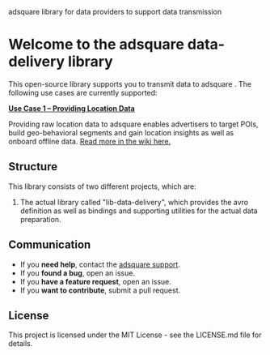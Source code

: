 adsquare library for data providers to support data transmission

# Welcome to the adsquare data-delivery library

This open-source library supports you to transmit data to adsquare . The following use cases are currently supported:


**[Use Case 1 – Providing Location Data](https://github.com/adsquare/data-delivery/wiki/Use-Case-1-%E2%80%93-Providing-Location-Data)**

Providing raw location data to adsquare enables advertisers to target POIs, build geo-behavioral segments and gain location insights as well as onboard offline data. 
[Read more in the wiki here.](https://github.com/adsquare/data-delivery/wiki/Use-Case-1-%E2%80%93-Providing-Location-Data)


## Structure

This library consists of two different projects, which are:

1. The actual library called "lib-data-delivery", which provides the avro definition as well as bindings and supporting utilities for the actual data preparation.

## Communication

- If you **need help**, contact the [adsquare support](mailto:support@adsquare.com).
- If you **found a bug**, open an issue.
- If you **have a feature request**, open an issue.
- If you **want to contribute**, submit a pull request.

## License

This project is licensed under the MIT License - see the LICENSE.md file for details.
